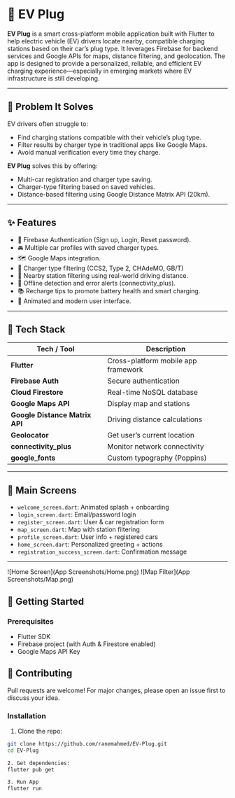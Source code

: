 # 🔌 EV Plug

**EV Plug** is a smart cross-platform mobile application built with Flutter to help electric vehicle (EV) drivers locate nearby, compatible charging stations based on their car’s plug type. It leverages Firebase for backend services and Google APIs for maps, distance filtering, and geolocation. The app is designed to provide a personalized, reliable, and efficient EV charging experience—especially in emerging markets where EV infrastructure is still developing.

---

## 🚗 Problem It Solves

EV drivers often struggle to:
- Find charging stations compatible with their vehicle’s plug type.
- Filter results by charger type in traditional apps like Google Maps.
- Avoid manual verification every time they charge.

**EV Plug** solves this by offering:
- Multi-car registration and charger type saving.
- Charger-type filtering based on saved vehicles.
- Distance-based filtering using Google Distance Matrix API (20km).

---

## ✨ Features

- 🔐 Firebase Authentication (Sign up, Login, Reset password).
- 🚘 Multiple car profiles with saved charger types.
- 🗺️ Google Maps integration.
- 🔌 Charger type filtering (CCS2, Type 2, CHAdeMO, GB/T)
- 📍 Nearby station filtering using real-world driving distance.
- 📶 Offline detection and error alerts (connectivity_plus).
- 📚 Recharge tips to promote battery health and smart charging.
- 🎨 Animated and modern user interface.

---

## 🧰 Tech Stack

| Tech / Tool            | Description                                      |
|------------------------|--------------------------------------------------|
| **Flutter**            | Cross-platform mobile app framework              |
| **Firebase Auth**      | Secure authentication                           |
| **Cloud Firestore**    | Real-time NoSQL database                         |
| **Google Maps API**    | Display map and stations                        |
| **Google Distance Matrix API** | Driving distance calculations         |
| **Geolocator**         | Get user’s current location                      |
| **connectivity_plus**  | Monitor network connectivity                     |
| **google_fonts**       | Custom typography (Poppins)                      |

---

## 📁 Main Screens

- `welcome_screen.dart`: Animated splash + onboarding
- `login_screen.dart`: Email/password login
- `register_screen.dart`: User & car registration form
- `map_screen.dart`: Map with station filtering
- `profile_screen.dart`: User info + registered cars
- `home_screen.dart`: Personalized greeting + actions
- `registration_success_screen.dart`: Confirmation message

---

![Home Screen](App Screenshots/Home.png)
![Map Filter](App Screenshots/Map.png)

## 🚀 Getting Started

### Prerequisites

- Flutter SDK
- Firebase project (with Auth & Firestore enabled)
- Google Maps API Key

## 🤝 Contributing
Pull requests are welcome! For major changes, please open an issue first to discuss your idea.

### Installation

1. Clone the repo:

```bash
git clone https://github.com/ranemahmed/EV-Plug.git
cd EV-Plug

2. Get dependencies:
flutter pub get

3. Run App
flutter run

